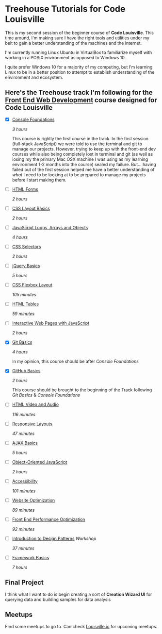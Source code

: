 # Treehouse Tutorials for Code Louisville

This is my second session of the beginner course of **Code Louisville**. This time around, I'm making sure I have the right tools and utilities under my belt to gain a better understanding of the machines and the internet.

I'm currently running Linux Ubuntu in VirtualBox to familiarize myself with working in a POSIX environment as opposed to Windows 10.

I quite prefer Windows 10 for a majority of my computing, but I'm learning Linux to be in a better position to attempt to establish understanding of the environment and ecosystem.

## Here's the Treehouse track I'm following for the [Front End Web Development](https://teamtreehouse.com/tracks/front-end-web-development-2) course designed for Code Louisville

- [x] [Console Foundations](https://teamtreehouse.com/library/console-foundations) 
    
    *3 hours*

    This course is rightly the first course in the track. In the first session (full-stack JavaScript) we were told to use the terminal and git to manage our projects. However, trying to keep up with the front-end dev courses while also being completely lost in terminal and git (as well as losing my the primary Mac OSX machine I was using as my learning environment 1-2 months into the course) sealed my failure. 
    But... having failed out of the first session helped me have a better understanding of *what* I need to be looking at to be prepared to manage my projects before I start making them.

- [ ] [HTML Forms](https://teamtreehouse.com/library/html-forms) 
    
    *2 hours*

- [ ] [CSS Layout Basics](https://teamtreehouse.com/library/css-layout-basics) 

    *2 hours*

- [ ] [JavaScript Loops, Arrays and Objects](https://teamtreehouse.com/library/javascript-loops-arrays-and-objects) 

    *4 hours*

- [ ] [CSS Selectors](https://teamtreehouse.com/library/css-selectors) 

    *2 hours*

- [ ] [jQuery Basics](https://teamtreehouse.com/library/jquery-basics) 

    *5 hours*

- [ ] [CSS Flexbox Layout](https://teamtreehouse.com/library/css-flexbox-layout) 

    *105 minutes*

- [ ] [HTML Tables](https://teamtreehouse.com/library/html-tables) 

    *59 minutes*

- [ ] [Interactive Web Pages with JavaScript](https://teamtreehouse.com/library/interactive-web-pages-with-javascript) 

    *2 hours*

- [x] [Git Basics](https://teamtreehouse.com/library/git-basics) 

    *4 hours*

    In my opinion, this course should be after *Console Foundations*

- [x] [GitHub Basics](https://teamtreehouse.com/library/github-basics) 

    *2 hours*

    This course should be brought to the beginning of the Track following *Git Basics* & *Console Foundations*

- [ ] [HTML Video and Audio](https://teamtreehouse.com/library/html-video-and-audio) 

    *116 minutes*

- [ ] [Responsive Layouts](https://teamtreehouse.com/library/responsive-layouts) 

    *47 minutes*

- [ ] [AJAX Basics](https://teamtreehouse.com/library/ajax-basics)

    *5 hours*

- [ ] [Object-Oriented JavaScript](https://teamtreehouse.com/library/objectoriented-javascript) 

    *2 hours*

- [ ] [Accessibility](https://teamtreehouse.com/library/accessibility) 

    *101 minutes*

- [ ] [Website Optimization](https://teamtreehouse.com/library/website-optimization) 

    *89 minutes*

- [ ] [Front End Performance Optimization](https://teamtreehouse.com/library/front-end-performance-optimization) 

    *92 minutes*

- [ ] [Introduction to Design Patterns](https://teamtreehouse.com/library/introduction-to-design-patterns)  *Workshop*

    *37 minutes*

- [ ] [Framework Basics](https://teamtreehouse.com/library/framework-basics) 

    *7 hours*



## Final Project

I think what I want to do is begin creating a sort of **Creation Wizard UI** for querying data and building samples for data analysis

## Meetups

Find some meetups to go to. Can check [Louisville.io](louisville.io) for upcoming meetups.